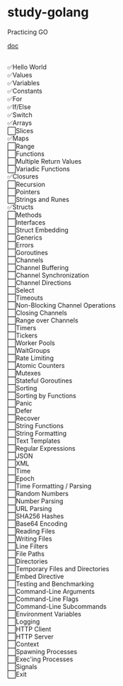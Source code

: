 # study-golang
Practicing GO

[doc](https://gobyexample.com/)
<br /><br />

✅Hello World<br />
✅Values<br />
✅Variables<br />
✅Constants<br />
✅For<br />
✅If/Else<br />
✅Switch<br />
✅Arrays<br />
⬜️Slices<br />
✅Maps<br />
⬜️Range<br />
⬜️Functions<br />
⬜️Multiple Return Values<br />
⬜️Variadic Functions<br />
✅Closures<br />
⬜️Recursion<br />
⬜️Pointers<br />
⬜️Strings and Runes<br />
✅Structs<br />
⬜️Methods<br />
⬜️Interfaces<br />
⬜️Struct Embedding<br />
⬜️Generics<br />
⬜️Errors<br />
⬜️Goroutines<br />
⬜️Channels<br />
⬜️Channel Buffering<br />
⬜️Channel Synchronization<br />
⬜️Channel Directions<br />
⬜️Select<br />
⬜️Timeouts<br />
⬜️Non-Blocking Channel Operations<br />
⬜️Closing Channels<br />
⬜️Range over Channels<br />
⬜️Timers<br />
⬜️Tickers<br />
⬜️Worker Pools<br />
⬜️WaitGroups<br />
⬜️Rate Limiting<br />
⬜️Atomic Counters<br />
⬜️Mutexes<br />
⬜️Stateful Goroutines<br />
⬜️Sorting<br />
⬜️Sorting by Functions<br />
⬜️Panic<br />
⬜️Defer<br />
⬜️Recover<br />
⬜️String Functions<br />
⬜️String Formatting<br />
⬜️Text Templates<br />
⬜️Regular Expressions<br />
⬜️JSON<br />
⬜️XML<br />
⬜️Time<br />
⬜️Epoch<br />
⬜️Time Formatting / Parsing<br />
⬜️Random Numbers<br />
⬜️Number Parsing<br />
⬜️URL Parsing<br />
⬜️SHA256 Hashes<br />
⬜️Base64 Encoding<br />
⬜️Reading Files<br />
⬜️Writing Files<br />
⬜️Line Filters<br />
⬜️File Paths<br />
⬜️Directories<br />
⬜️Temporary Files and Directories<br />
⬜️Embed Directive<br />
⬜️Testing and Benchmarking<br />
⬜️Command-Line Arguments<br />
⬜️Command-Line Flags<br />
⬜️Command-Line Subcommands<br />
⬜️Environment Variables<br />
⬜️Logging<br />
⬜️HTTP Client<br />
⬜️HTTP Server<br />
⬜️Context<br />
⬜️Spawning Processes<br />
⬜️Exec'ing Processes<br />
⬜️Signals<br />
⬜️Exit<br />